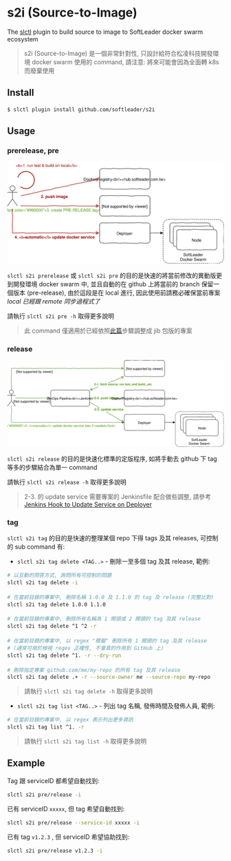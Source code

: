 # s2i (Source-to-Image)

The [slctl](https://github.com/softleader/slctl) plugin to build source to image to SoftLeader docker swarm ecosystem

> s2i (Source-to-Image) 是一個非常針對性, 只設計給符合松凌科技開發環境 docker swarm 使用的 command, 請注意: 將來可能會因為全面轉 k8s 而廢棄使用

## Install

```sh
$ slctl plugin install github.com/softleader/s2i
```

## Usage

### prerelease, pre

![](./docs/command-prerelease.svg)

`slctl s2i prerelease` 或 `slctl s2i pre` 的目的是快速的將當前修改的異動版更到開發環境 docker swarm 中, 並且自動的在 github 上將當前的 branch 保留一個版本 (pre-release),
由於這段是在 local 進行, 因此使用前請務必確保當前專案 *local 已經跟 remote 同步過程式了*

請執行 `slctl s2i pre -h` 取得更多說明

> 此 command 僅適用於已經依照[此篇](https://github.com/softleader/softleader-microservice-wiki/wiki/Using-JIB-to-build-image)步驟調整成 jib 包版的專案

### release

![](./docs/command-release.svg)

`slctl s2i release` 的目的是快速化標準的定版程序, 如將手動去 github 下 tag 等多的步驟結合為單一 command

請執行 `slctl s2i release -h` 取得更多說明

> 2-3. 的 update service 需要專案的 Jenkinsfile 配合做些調整, 請參考 [Jenkins Hook to Update Service on Deployer](https://github.com/softleader/softleader-microservice-wiki/wiki/Jenkins-Hook-to-Update-Service-on-Deployer)

### tag


`slctl s2i tag` 的目的是快速的整理某個 repo 下得 tags 及其 releases, 可控制的 sub command 有:

- `slctl s2i tag delete <TAG..>` - 刪除一至多個 tag 及其 release, 範例:

```sh
# 以互動的問答方式, 詢問所有可控制的問題
slctl s2i tag delete -i

# 在當前目錄的專案中, 刪除名稱 1.0.0 及 1.1.0 的 tag 及 release (完整比對)
slctl s2i tag delete 1.0.0 1.1.0

# 在當前目錄的專案中, 刪除所有名稱為 1 開頭或 2 開頭的 tag 及其 release
slctl s2i tag delete ^1 ^2 -r

# 在當前目錄的專案中, 以 regex "模擬" 刪除所有 1 開頭的 tag 及其 release
# (通常可用於檢視 regex 正確性, 不會真的作用到 GitHub 上)
slctl s2i tag delete ^1. -r --dry-run

# 刪除指定專案 github.com/me/my-repo 的所有 tag 及其 release
slctl s2i tag delete .+ -r --source-owner me --source-repo my-repo
```

> 請執行 `slctl s2i tag delete -h` 取得更多說明

- `slctl s2i tag list <TAG..>` - 列出 tag 名稱, 發佈時間及發佈人員, 範例:

```sh
# 在當前目錄的專案中, 以 regex 表示列出更多資訊
slctl s2i tag list ^1. -r
```

> 請執行 `slctl s2i tag list -h` 取得更多說明

## Example

Tag 跟 serviceID 都希望自動找到: 

```sh
slctl s2i pre/release -i
```

已有 serviceID `xxxxx`, 但 tag 希望自動找到:

```sh
slctl s2i pre/release --service-id xxxxx -i
```

已有 tag `v1.2.3` , 但 serviceID 希望協助找到:

```sh
slctl s2i pre/release v1.2.3 -i
```
